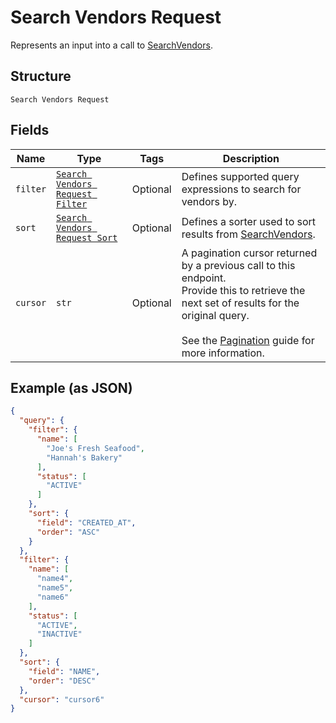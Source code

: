 
# Search Vendors Request

Represents an input into a call to [SearchVendors](../../doc/api/vendors.md#search-vendors).

## Structure

`Search Vendors Request`

## Fields

| Name | Type | Tags | Description |
|  --- | --- | --- | --- |
| `filter` | [`Search Vendors Request Filter`](../../doc/models/search-vendors-request-filter.md) | Optional | Defines supported query expressions to search for vendors by. |
| `sort` | [`Search Vendors Request Sort`](../../doc/models/search-vendors-request-sort.md) | Optional | Defines a sorter used to sort results from [SearchVendors](../../doc/api/vendors.md#search-vendors). |
| `cursor` | `str` | Optional | A pagination cursor returned by a previous call to this endpoint.<br>Provide this to retrieve the next set of results for the original query.<br><br>See the [Pagination](https://developer.squareup.com/docs/working-with-apis/pagination) guide for more information. |

## Example (as JSON)

```json
{
  "query": {
    "filter": {
      "name": [
        "Joe's Fresh Seafood",
        "Hannah's Bakery"
      ],
      "status": [
        "ACTIVE"
      ]
    },
    "sort": {
      "field": "CREATED_AT",
      "order": "ASC"
    }
  },
  "filter": {
    "name": [
      "name4",
      "name5",
      "name6"
    ],
    "status": [
      "ACTIVE",
      "INACTIVE"
    ]
  },
  "sort": {
    "field": "NAME",
    "order": "DESC"
  },
  "cursor": "cursor6"
}
```

